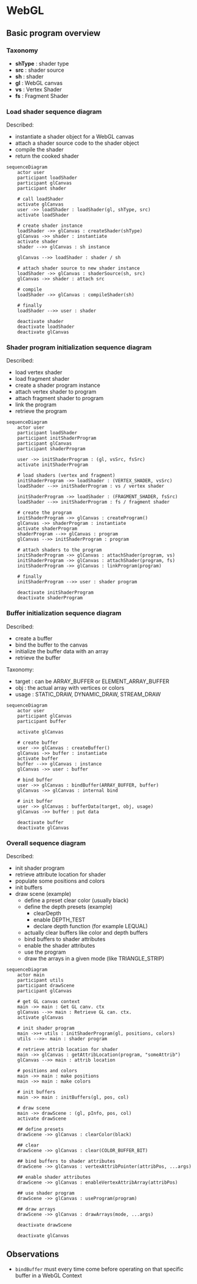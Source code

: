 # WebGL

## Basic program overview

### Taxonomy

- **shType** : shader type
- **src** : shader source
- **sh** : shader
- **gl** : WebGL canvas
- **vs** : Vertex Shader
- **fs** : Fragment Shader

### Load shader sequence diagram

Described:

- instantiate a shader object for a WebGL canvas
- attach a shader source code to the shader object
- compile the shader
- return the cooked shader

```mermaid
sequenceDiagram
    actor user
    participant loadShader
    participant glCanvas
    participant shader

    # call loadShader
    activate glCanvas
    user ->> loadShader : loadShader(gl, shType, src)
    activate loadShader

    # create shader instance
    loadShader ->> glCanvas : createShader(shType)
    glCanvas ->> shader : instantiate
    activate shader
    shader -->> glCanvas : sh instance

    glCanvas -->> loadShader : shader / sh

    # attach shader source to new shader instance
    loadShader ->> glCanvas : shaderSource(sh, src)
    glCanvas ->> shader : attach src

    # compile
    loadShader ->> glCanvas : compileShader(sh)

    # finally
    loadShader -->> user : shader

    deactivate shader
    deactivate loadShader
    deactivate glCanvas
```

### Shader program initialization sequence diagram

Described:

- load vertex shader
- load fragment shader
- create a shader program instance
- attach vertex shader to program
- attach fragment shader to program
- link the program
- retrieve the program

```mermaid
sequenceDiagram
    actor user
    participant loadShader
    participant initShaderProgram
    participant glCanvas
    participant shaderProgram

    user ->> initShaderProgram : (gl, vsSrc, fsSrc)
    activate initShaderProgram

    # load shaders (vertex and fragment)
    initShaderProgram ->> loadShader : (VERTEX_SHADER, vsSrc)
    loadShader -->> initShaderProgram : vs / vertex shader

    initShaderProgram ->> loadShader : (FRAGMENT_SHADER, fsSrc)
    loadShader -->> initShaderProgram : fs / fragment shader

    # create the program
    initShaderProgram ->> glCanvas : createProgram()
    glCanvas ->> shaderProgram : instantiate
    activate shaderProgram
    shaderProgram -->> glCanvas : program
    glCanvas -->> initShaderProgram : program

    # attach shaders to the program
    initShaderProgram ->> glCanvas : attachShader(program, vs)
    initShaderProgram ->> glCanvas : attachShader(program, fs)
    initShaderProgram ->> glCanvas : linkProgram(program)

    # finally
    initShaderProgram -->> user : shader program

    deactivate initShaderProgram
    deactivate shaderProgram
```

### Buffer initialization sequence diagram

Described:

- create a buffer
- bind the buffer to the canvas
- initialize the buffer data with an array
- retrieve the buffer

Taxonomy:

- target : can be ARRAY_BUFFER or ELEMENT_ARRAY_BUFFER
- obj : the actual array with vertices or colors
- usage : STATIC_DRAW, DYNAMIC_DRAW, STREAM_DRAW

```mermaid
sequenceDiagram
    actor user
    participant glCanvas
    participant buffer

    activate glCanvas

    # create buffer
    user ->> glCanvas : createBuffer()
    glCanvas ->> buffer : instantiate
    activate buffer
    buffer -->> glCanvas : instance
    glCanvas ->> user : buffer

    # bind buffer
    user ->> glCanvas : bindBuffer(ARRAY_BUFFER, buffer)
    glCanvas ->> glCanvas : internal bind

    # init buffer
    user ->> glCanvas : bufferData(target, obj, usage)
    glCanvas ->> buffer : put data

    deactivate buffer
    deactivate glCanvas
```

### Overall sequence diagram

Described:

- init shader program
- retrieve attribute location for shader
- populate some positions and colors
- init buffers
- draw scene (example)
  - define a preset clear color (usually black)
  - define the depth presets (example)
    - clearDepth
    - enable DEPTH_TEST
    - declare depth function (for example LEQUAL)
  - actually clear buffers like color and depth buffers
  - bind buffers to shader attributes
  - enable the shader attributes
  - use the program
  - draw the arrays in a given mode (like TRIANGLE_STRIP)

```mermaid
sequenceDiagram
    actor main
    participant utils
    participant drawScene
    participant glCanvas

    # get GL canvas context
    main ->> main : Get GL canv. ctx
    glCanvas -->> main : Retrieve GL can. ctx.
    activate glCanvas

    # init shader program
    main ->>+ utils : initShaderProgram(gl, positions, colors)
    utils -->>- main : shader program

    # retrieve attrib location for shader
    main ->> glCanvas : getAttribLocation(program, "someAttrib")
    glCanvas -->> main : attrib location

    # positions and colors
    main ->> main : make positions
    main ->> main : make colors

    # init buffers
    main ->> main : initBuffers(gl, pos, col)

    # draw scene
    main ->> drawScene : (gl, pInfo, pos, col)
    activate drawScene

    ## define presets
    drawScene ->> glCanvas : clearColor(black)

    ## clear
    drawScene ->> glCanvas : clear(COLOR_BUFFER_BIT)

    ## bind buffers to shader attributes
    drawScene ->> glCanvas : vertexAttribPointer(attribPos, ...args)

    ## enable shader attributes
    drawScene ->> glCanvas : enableVertexAttribArray(attribPos)

    ## use shader program
    drawScene ->> glCanvas : useProgram(program)

    ## draw arrays
    drawScene ->> glCanvas : drawArrays(mode, ...args)

    deactivate drawScene

    deactivate glCanvas
```

## Observations

- `bindBuffer` must every time come before operating on that specific buffer in
  a WebGL Context
